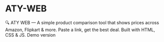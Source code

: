 # ATY-WEB
🔍 ATY WEB — A simple product comparison tool that shows prices across Amazon, Flipkart &amp; more. Paste a link, get the best deal. Built with HTML, CSS &amp; JS. Demo version
